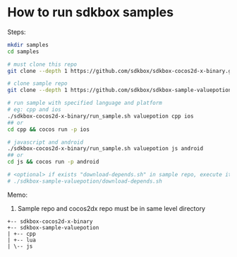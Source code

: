 
# How to run sdkbox samples

Steps:

~~~bash
mkdir samples
cd samples

# must clone this repo
git clone --depth 1 https://github.com/sdkbox/sdkbox-cocos2d-x-binary.git

# clone sample repo
git clone --depth 1 https://github.com/sdkbox/sdkbox-sample-valuepotion.git

# run sample with specified language and platform
# eg: cpp and ios
./sdkbox-cocos2d-x-binary/run_sample.sh valuepotion cpp ios
## or
cd cpp && cocos run -p ios

# javascript and android
./sdkbox-cocos2d-x-binary/run_sample.sh valuepotion js android
## or
cd js && cocos run -p android

# <optional> if exists "download-depends.sh" in sample repo, execute it
# ./sdkbox-sample-valuepotion/download-depends.sh

~~~

Memo:

1.  Sample repo and cocos2dx repo must be in same level directory

~~~
+-- sdkbox-cocos2d-x-binary
+-- sdkbox-sample-valuepotion
| +-- cpp
| +-- lua
| \-- js
~~~
